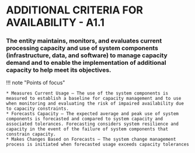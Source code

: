 # ADDITIONAL CRITERIA FOR AVAILABILITY - A1.1

### The entity maintains, monitors, and evaluates current processing capacity and use of system components (infrastructure, data, and software) to manage capacity demand and to enable the implementation of additional capacity to help meet its objectives.

!!! note "Points of focus"

    * Measures Current Usage — The use of the system components is measured to establish a baseline for capacity management and to use when monitoring and evaluating the risk of impaired availability due to capacity constraints.
    * Forecasts Capacity — The expected average and peak use of system components is forecasted and compared to system capacity and associated tolerances. Forecasting considers system resilience and capacity in the event of the failure of system components that constrain capacity.
    * Makes Changes Based on Forecasts — The system change management process is initiated when forecasted usage exceeds capacity tolerances
